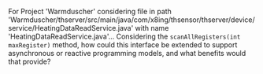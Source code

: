 For Project 'Warmduscher' considering file in path 'Warmduscher/thserver/src/main/java/com/x8ing/thsensor/thserver/device/service/HeatingDataReadService.java' with name 'HeatingDataReadService.java'...
Considering the `scanAllRegisters(int maxRegister)` method, how could this interface be extended to support asynchronous or reactive programming models, and what benefits would that provide?